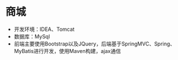 # 商城
- 开发环境：IDEA、Tomcat
- 数据库：MySql
- 前端主要使用Bootstrap以及JQuery，后端基于SpringMVC、Spring、MyBatis进行开发，使用Maven构建，ajax通信
